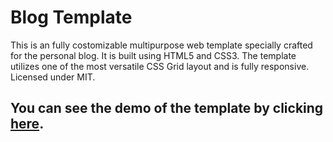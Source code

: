 # Blog Template
This is an fully costomizable multipurpose web template specially crafted for the personal blog. It is built using HTML5 and CSS3. The template utilizes one of the most versatile CSS Grid layout and is fully responsive. Licensed under MIT.

## You can see the demo of the template by clicking [here](https://oniani.github.io/Blogplate/).
